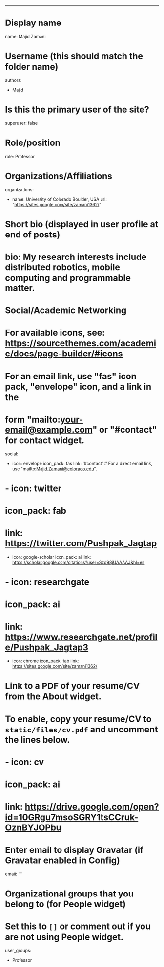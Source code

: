 ---
# Display name
name: Majid Zamani

# Username (this should match the folder name)
authors:
- Majid

# Is this the primary user of the site?
superuser: false

# Role/position
role: Professor

# Organizations/Affiliations
organizations:
- name: University of Colorado Boulder, USA
  url: "https://sites.google.com/site/zamani1362/"

# Short bio (displayed in user profile at end of posts)
# bio: My research interests include distributed robotics, mobile computing and programmable matter.


# Social/Academic Networking
# For available icons, see: https://sourcethemes.com/academic/docs/page-builder/#icons
#   For an email link, use "fas" icon pack, "envelope" icon, and a link in the
#   form "mailto:your-email@example.com" or "#contact" for contact widget.
social:
- icon: envelope
  icon_pack: fas
  link: '#contact'  # For a direct email link, use "mailto:Majid.Zamani@colorado.edu".
# - icon: twitter
#   icon_pack: fab
#   link: https://twitter.com/Pushpak_Jagtap
- icon: google-scholar
  icon_pack: ai
  link: https://scholar.google.com/citations?user=Szd98jUAAAAJ&hl=en
# - icon: researchgate
#   icon_pack: ai
#   link: https://www.researchgate.net/profile/Pushpak_Jagtap3  
- icon: chrome
  icon_pack: fab
  link: https://sites.google.com/site/zamani1362/
# Link to a PDF of your resume/CV from the About widget.
# To enable, copy your resume/CV to `static/files/cv.pdf` and uncomment the lines below.
# - icon: cv
#  icon_pack: ai
#  link: https://drive.google.com/open?id=10GRgu7msoSGRY1tsCCruk-OznBYJOPbu

# Enter email to display Gravatar (if Gravatar enabled in Config)
email: ""

# Organizational groups that you belong to (for People widget)
#   Set this to `[]` or comment out if you are not using People widget.
user_groups:
- Professor

